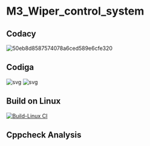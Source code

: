 # M3_Wiper_control_system

## Codacy
![50eb8d8587574078a6ced589e6cfe320](https://user-images.githubusercontent.com/102144142/168418082-b0cd55de-3d17-496d-918d-165aed25b398.svg)


## Codiga

![svg](https://user-images.githubusercontent.com/102144142/168418282-be471358-7569-446c-8078-3aeda5301e2d.svg)
![svg](https://user-images.githubusercontent.com/102144142/168418283-42a9f7a7-cf3f-4a6e-8585-4fd5257ada6c.svg)

## Build on Linux

[![Build-Linux CI](https://github.com/Sudharshank234/M3_Wiper_control_system/actions/workflows/Build%20on%20Linux.yml/badge.svg)](https://github.com/Sudharshank234/M3_Wiper_control_system/actions/workflows/Build%20on%20Linux.yml)

## Cppcheck Analysis



